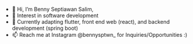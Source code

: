 - 👋 Hi, I’m Benny Septiawan Salim,
- 👀 Interest in software development
- 🌱 Currently adapting flutter, front end web (react), and backend development (spring boot)
- 📫 Reach me at Instagram @bennysptwn_ for Inquiries/Opportunities :)

<!---
bennysalim/bennysalim is a ✨ special ✨ repository because its `README.md` (this file) appears on your GitHub profile.
You can click the Preview link to take a look at your changes.
--->
